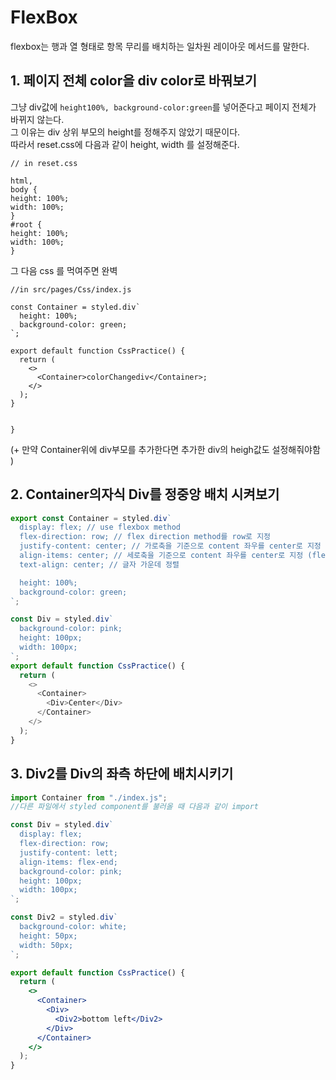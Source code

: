 # FlexBox

flexbox는 행과 열 형태로 항목 무리를 배치하는 일차원 레이아웃 메서드를 말한다.

## 1. 페이지 전체 color을 div color로 바꿔보기

그냥 div값에 `height100%, background-color:green`를 넣어준다고 페이지 전체가 바뀌지 않는다.<br/>
그 이유는 div 상위 부모의 height를 정해주지 않았기 때문이다.<br/>
따라서 reset.css에 다음과 같이 height, width 를 설정해준다.<br/>

```
// in reset.css

html,
body {
height: 100%;
width: 100%;
}
#root {
height: 100%;
width: 100%;
}
```

그 다음 css 를 먹여주면 완벽

```
//in src/pages/Css/index.js

const Container = styled.div`
  height: 100%;
  background-color: green;
`;

export default function CssPractice() {
  return (
    <>
      <Container>colorChangediv</Container>;
    </>
  );
}


}
```

(+ 만약 Container위에 div부모를 추가한다면 추가한 div의 heigh값도 설정해줘야함 )

## 2. Container의자식 Div를 정중앙 배치 시켜보기

```js
export const Container = styled.div`
  display: flex; // use flexbox method
  flex-direction: row; // flex direction method를 row로 지정
  justify-content: center; // 가로축을 기준으로 content 좌우를 center로 지정 (flex-direction에 따라 row center, col center?바뀜)
  align-items: center; // 세로축을 기준으로 content 좌우를 center로 지정 (flex-direction에 따라 row center, col center?바뀜)
  text-align: center; // 글자 가운데 정렬

  height: 100%;
  background-color: green;
`;

const Div = styled.div`
  background-color: pink;
  height: 100px;
  width: 100px;
`;
export default function CssPractice() {
  return (
    <>
      <Container>
        <Div>Center</Div>
      </Container>
    </>
  );
}
```

## 3. Div2를 Div의 좌측 하단에 배치시키기

```jsx
import Container from "./index.js";
//다른 파일에서 styled component를 불러올 때 다음과 같이 import

const Div = styled.div`
  display: flex;
  flex-direction: row;
  justify-content: lett;
  align-items: flex-end;
  background-color: pink;
  height: 100px;
  width: 100px;
`;

const Div2 = styled.div`
  background-color: white;
  height: 50px;
  width: 50px;
`;

export default function CssPractice() {
  return (
    <>
      <Container>
        <Div>
          <Div2>bottom left</Div2>
        </Div>
      </Container>
    </>
  );
}
```
